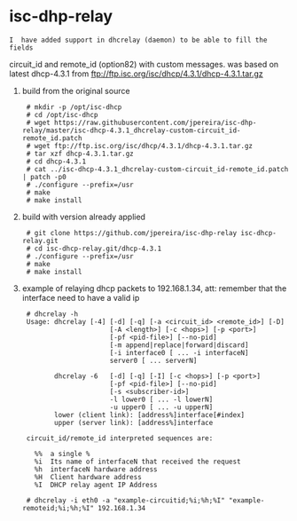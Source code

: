 isc-dhp-relay
=============

    I  have added support in dhcrelay (daemon) to be able to fill the fields
circuit_id and remote_id (option82) with custom messages. was based on latest
dhcp-4.3.1 from ftp://ftp.isc.org/isc/dhcp/4.3.1/dhcp-4.3.1.tar.gz

1. build from the original source

        # mkdir -p /opt/isc-dhcp
        # cd /opt/isc-dhcp
        # wget https://raw.githubusercontent.com/jpereira/isc-dhp-relay/master/isc-dhcp-4.3.1_dhcrelay-custom-circuit_id-remote_id.patch 
        # wget ftp://ftp.isc.org/isc/dhcp/4.3.1/dhcp-4.3.1.tar.gz
        # tar xzf dhcp-4.3.1.tar.gz
        # cd dhcp-4.3.1
        # cat ../isc-dhcp-4.3.1_dhcrelay-custom-circuit_id-remote_id.patch | patch -p0
        # ./configure --prefix=/usr
        # make
        # make install

2. build with version already applied

        # git clone https://github.com/jpereira/isc-dhp-relay isc-dhcp-relay.git
        # cd isc-dhcp-relay.git/dhcp-4.3.1
        # ./configure --prefix=/usr
        # make
        # make install

3. example of relaying dhcp packets to 192.168.1.34, att: remember that the interface need to have a valid ip

        # dhcrelay -h
        Usage: dhcrelay [-4] [-d] [-q] [-a <circuit_id> <remote_id>] [-D]
                             [-A <length>] [-c <hops>] [-p <port>]
                             [-pf <pid-file>] [--no-pid]
                             [-m append|replace|forward|discard]
                             [-i interface0 [ ... -i interfaceN]
                             server0 [ ... serverN]

               dhcrelay -6   [-d] [-q] [-I] [-c <hops>] [-p <port>]
                             [-pf <pid-file>] [--no-pid]
                             [-s <subscriber-id>]
                             -l lower0 [ ... -l lowerN]
                             -u upper0 [ ... -u upperN]
               lower (client link): [address%]interface[#index]
               upper (server link): [address%]interface

        circuit_id/remote_id interpreted sequences are:

          %%  a single %
          %i  Its name of interfaceN that received the request
          %h  interfaceN hardware address
          %H  Client hardware address
          %I  DHCP relay agent IP Address

        # dhcrelay -i eth0 -a "example-circuitid;%i;%h;%I" "example-remoteid;%i;%h;%I" 192.168.1.34

